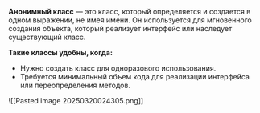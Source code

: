 
**Анонимный класс** — это класс, который определяется и создается в одном выражении, не имея имени. Он используется для мгновенного создания объекта, который реализует интерфейс или наследует существующий класс.

**Такие классы удобны, когда:**
- Нужно создать класс для одноразового использования.
- Требуется минимальный объем кода для реализации интерфейса или переопределения методов.

![[Pasted image 20250320024305.png]]




